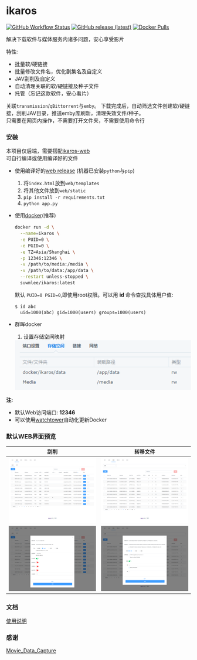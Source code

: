 
# ikaros

[![GitHub Workflow Status](https://img.shields.io/github/workflow/status/suwmlee/ikaros/Release)](https://github.com/suwmlee/ikaros/actions) [![GitHub release (latest)](https://img.shields.io/github/v/release/suwmlee/ikaros.svg)](https://github.com/suwmlee/ikaros/releases) [![Docker Pulls](https://img.shields.io/docker/pulls/suwmlee/ikaros)](https://hub.docker.com/r/suwmlee/ikaros)

解决下载软件与媒体服务内诸多问题，安心享受影片

特性:
- 批量软/硬链接
- 批量修改文件名，优化剧集名及自定义
- JAV刮削及自定义
- 自动清理关联的软/硬链接及种子文件
- 托管（忘记这款软件，安心看片）

关联`transmission`/`qBittorrent`与`emby`。
下载完成后，自动筛选文件创建软/硬链接，刮削JAV目录，推送emby库刷新，清理失效文件/种子。<br>
只需要在网页内操作，不需要打开文件夹，不需要使用命令行

### 安装

本项目仅后端，需要搭配[ikaros-web](https://github.com/Suwmlee/ikaros-web)  
可自行编译或使用编译好的文件

- 使用编译好的[web release](https://github.com/Suwmlee/ikaros-web/tree/release)
  (机器已安装`python`与`pip`)
  1. 将`index.html`放到`web/templates`
  2. 将其他文件放到`web/static`
  3. `pip install -r requirements.txt`
  4. `python app.py`

- 使用[docker](https://registry.hub.docker.com/r/suwmlee/ikaros)(推荐)
  ```sh
  docker run -d \
    --name=ikaros \
    -e PUID=0 \
    -e PGID=0 \
    -e TZ=Asia/Shanghai \
    -p 12346:12346 \
    -v /path/to/media:/media \
    -v /path/to/data:/app/data \
    --restart unless-stopped \
    suwmlee/ikaros:latest
  ```
  默认 `PUID=0 PGID=0`,即使用root权限。可以用 __id__ 命令查找具体用户值:
  ```
  $ id abc
    uid=1000(abc) gid=1000(users) groups=1000(users)
  ```

- 群晖docker
  1. 设置存储空间映射
    <img src="docs/imgs/path.png" alt="set-vol" width="600"/>


__注:__ 
- 默认Web访问端口:  __12346__
- 可以使用[watchtower](https://hub.docker.com/r/containrrr/watchtower)自动化更新Docker

### 默认WEB界面预览

 
|                 刮削                  |                    转移文件                     |
| :-----------------------------------: | :---------------------------------------------: |
|   ![javview](docs/imgs/javview.png)   |   ![transferview](docs/imgs/transferview.png)   |
| ![javmodify](docs/imgs/javmodify.png) | ![transfermodify](docs/imgs/transfermodify.png) |

### 文档

[使用说明](docs/intro.md)

### 感谢

[Movie_Data_Capture](https://github.com/yoshiko2/Movie_Data_Capture)
